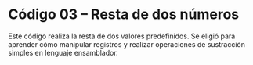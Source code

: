 # Código 03 – Resta de dos números

Este código realiza la resta de dos valores predefinidos. Se eligió para aprender cómo manipular registros y realizar operaciones de sustracción simples en lenguaje ensamblador.
